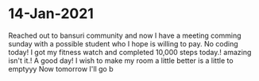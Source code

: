 # 14-Jan-2021
Reached out to bansuri community and now I have a meeting comming sunday with a possible student who  I hope is willing to pay. 
No coding today!
I got my fitness watch and completed 10,000 steps today.! amazing isn't it.!
A good day!
I wish to make my room a little better is a little to emptyyy
Now tomorrow I'll go b 
